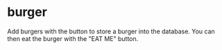 # burger

Add burgers with the button to store a burger into the database. You can then eat the burger with the "EAT ME" button.